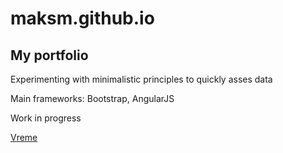 # maksm.github.io
## My portfolio

Experimenting with minimalistic principles to quickly asses data

Main frameworks: Bootstrap, AngularJS

Work in progress

[Vreme](/vreme/)

